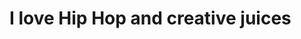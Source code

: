 <!--
id: 8516815
link: http://tumblr.atmos.org/post/8516815/i-love-hip-hop-and-creative-juices
slug: i-love-hip-hop-and-creative-juices
date: Mon Aug 13 2007 11:17:42 GMT-0700 (PDT)
publish: 2007-08-013
tags: 
title: I love Hip Hop and creative juices
-->


I love Hip Hop and creative juices
==================================



